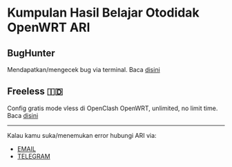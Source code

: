 # Kumpulan Hasil Belajar Otodidak OpenWRT ARI

## BugHunter
Mendapatkan/mengecek bug via terminal. Baca [disini](https://github.com/letsgetwork/WRT/tree/main/BugHunter)

## Freeless 🇮🇩
Config gratis mode vless di OpenClash OpenWRT, unlimited, no limit time. Baca [disini](https://github.com/letsgetwork/WRT/tree/main/Freeless)

---
Kalau kamu suka/menemukan error hubungi ARI via:
- [EMAIL](mailto:hi@asharirhmn.com)
- [TELEGRAM](https://t.me/asharirhmn) 
